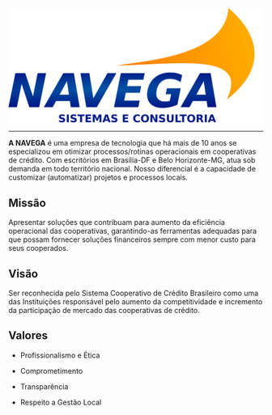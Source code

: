 ![Navega Sistemas](images/logo.png)

---
**A NAVEGA** é uma empresa de tecnologia que há mais de 10 anos se especializou em otimizar processos/rotinas operacionais em cooperativas de crédito.
Com escritórios em Brasília-DF e Belo Horizonte-MG, atua sob demanda em todo território nacional.
Nosso diferencial é a capacidade de customizar (automatizar) projetos e processos locais.

## Missão
Apresentar soluções que contribuam para aumento da eficiência operacional das cooperativas, garantindo-as ferramentas adequadas para que possam fornecer soluções financeiros sempre com menor custo para seus cooperados.


## Visão
Ser reconhecida pelo Sistema Cooperativo de Crédito Brasileiro como uma das Instituições responsável pelo aumento da competitividade e incremento da participação de mercado das cooperativas de crédito.


## Valores
- Profissionalismo e Ética

- Comprometimento

- Transparência

- Respeito a Gestão Local


